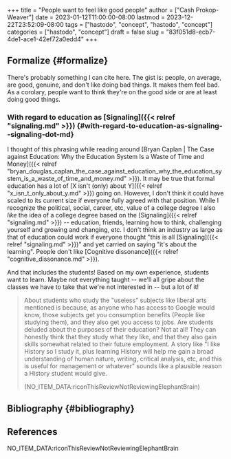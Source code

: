 +++
title = "People want to feel like good people"
author = ["Cash Prokop-Weaver"]
date = 2023-01-12T11:00:00-08:00
lastmod = 2023-12-22T23:52:09-08:00
tags = ["hastodo", "concept", "hastodo", "concept"]
categories = ["hastodo", "concept"]
draft = false
slug = "83f051d8-ecb7-4de1-ace1-42ef72a0edd4"
+++

## Formalize {#formalize}

There's probably something I can cite here. The gist is: people, on average, are good, genuine, and don't like doing bad things. It makes them feel bad. As a corolary, people want to think they're on the good side or are at least doing good things.


### With regard to education as [Signaling]({{< relref "signaling.md" >}}) {#with-regard-to-education-as-signaling--signaling-dot-md}

I thought of this phrasing while reading around [Bryan Caplan | The Case against Education: Why the Education System Is a Waste of Time and Money]({{< relref "bryan_douglas_caplan_the_case_against_education_why_the_education_system_is_a_waste_of_time_and_money.md" >}}). It may be true that formal education has a lot of [X isn't (only) about Y]({{< relref "x_isn_t_only_about_y.md" >}}) going on. However, I don't think it could have scaled to its current size if everyone fully agreed with that position. While I recognize the political, social, career, etc, value of a college degree I also _like_ the idea of a college degree based on the [Signaling]({{< relref "signaling.md" >}}) -- education, friends, learning how to think, challenging yourself and growing and changing, etc. I don't think an industry as large as that of education could work if everyone thought "this is all [Signaling]({{< relref "signaling.md" >}})" and yet carried on saying "it's about the learning". People don't like [Cognitive dissonance]({{< relref "cognitive_dissonance.md" >}}).

And that includes the students! Based on my own experience, students want to learn. Maybe not everything taught -- we'll all gripe about the classes we have to take that we're not interested in -- but a lot of it!

> About students who study the "useless" subjects like liberal arts mentioned is because, as anyone who has access to Google would know, those subjects get you consumption benefits (People like studying them), and they also get you access to jobs. Are students deluded about the purposes of their education? Not at all! They can honestly think that they study what they like, and that they also gain skills somewhat related to their future employment. A story like "I like History so I study it, plus learning History will help me gain a broad understanding of human nature, writing, critical analysis, etc, and this is useful for management or whatever" sounds like a plausible reason a History student would give.
>
> (NO_ITEM_DATA:riconThisReviewNotReviewingElephantBrain)


## Bibliography {#bibliography}

## References

<style>.csl-entry{text-indent: -1.5em; margin-left: 1.5em;}</style><div class="csl-bib-body">
  <div class="csl-entry">NO_ITEM_DATA:riconThisReviewNotReviewingElephantBrain</div>
</div>

